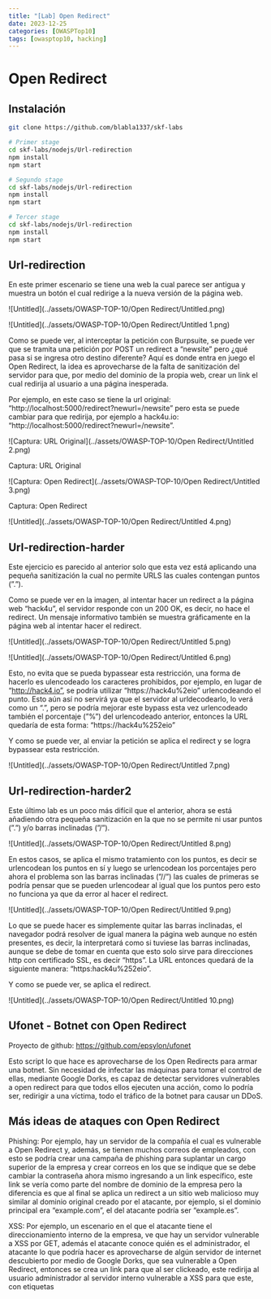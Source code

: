 ```yaml
---
title: "[Lab] Open Redirect"
date: 2023-12-25
categories: [OWASPTop10]
tags: [owasptop10, hacking]
---
```






# Open Redirect

## Instalación

```bash
git clone https://github.com/blabla1337/skf-labs

# Primer stage
cd skf-labs/nodejs/Url-redirection
npm install
npm start

# Segundo stage
cd skf-labs/nodejs/Url-redirection
npm install
npm start

# Tercer stage
cd skf-labs/nodejs/Url-redirection
npm install
npm start
```

## Url-redirection

En este primer escenario se tiene una web la cual parece ser antigua y muestra un botón el cual redirige a la nueva versión de la página web.

![Untitled](../assets/OWASP-TOP-10/Open Redirect/Untitled.png)

![Untitled](../assets/OWASP-TOP-10/Open Redirect/Untitled 1.png)

Como se puede ver, al interceptar la petición con Burpsuite, se puede ver que se tramita una petición por POST un redirect a “newsite” pero ¿qué pasa si se ingresa otro destino diferente? Aquí es donde entra en juego el Open Redirect, la idea es aprovecharse de la falta de sanitización del servidor para que, por medio del dominio de la propia web, crear un link el cual redirija al usuario a una página inesperada.

Por ejemplo, en este caso se tiene la url original: “http://localhost:5000/redirect?newurl=/newsite” pero esta se puede cambiar para que redirija, por ejemplo a hack4u.io: “http://localhost:5000/redirect?newurl=/newsite”.

![Captura: URL Original](../assets/OWASP-TOP-10/Open Redirect/Untitled 2.png)

Captura: URL Original

![Captura: Open Redirect](../assets/OWASP-TOP-10/Open Redirect/Untitled 3.png)

Captura: Open Redirect

![Untitled](../assets/OWASP-TOP-10/Open Redirect/Untitled 4.png)

## Url-redirection-harder

Este ejercicio es parecido al anterior solo que esta vez está aplicando una pequeña sanitización la cual no permite URLS las cuales contengan puntos (”.”).

Como se puede ver en la imagen, al intentar hacer un redirect a la página web “hack4u”, el servidor responde con un 200 OK, es decir, no hace el redirect. Un mensaje informativo también se muestra gráficamente en la página web al intentar hacer el redirect.

![Untitled](../assets/OWASP-TOP-10/Open Redirect/Untitled 5.png)

![Untitled](../assets/OWASP-TOP-10/Open Redirect/Untitled 6.png)

Esto, no evita que se pueda bypassear esta restricción, una forma de hacerlo es ulencodeado los caracteres prohibidos, por ejemplo, en lugar de “http://hack4.io”, se podría utilizar “https://hack4u%2eio” urlencodeando el punto. Esto aún así no servirá ya que el servidor al urldecodearlo, lo verá como un “.”, pero se podría mejorar este bypass esta vez urlencodeado también el porcentaje (”%”) del urlencodeado anterior, entonces la URL quedaría de esta forma: “https://hack4u%252eio”

Y como se puede ver, al enviar la petición se aplica el redirect y se logra bypassear esta restricción.

![Untitled](../assets/OWASP-TOP-10/Open Redirect/Untitled 7.png)

## Url-redirection-harder2

Este último lab es un poco más difícil que el anterior, ahora se está añadiendo otra pequeña sanitización en la que no se permite ni usar puntos (”.”) y/o barras inclinadas (”/”).

![Untitled](../assets/OWASP-TOP-10/Open Redirect/Untitled 8.png)

En estos casos, se aplica el mismo tratamiento con los puntos, es decir se urlencodean los puntos en sí y luego se urlencodean los porcentajes pero ahora el problema son las barras inclinadas (”//”) las cuales de primeras se podría pensar que se pueden urlencodear al igual que los puntos pero esto no funciona ya que da error al hacer el redirect.

![Untitled](../assets/OWASP-TOP-10/Open Redirect/Untitled 9.png)

Lo que se puede hacer es simplemente quitar las barras inclinadas, el navegador podrá resolver de igual manera la página web aunque no estén presentes, es decir, la interpretará como si tuviese las barras inclinadas, aunque se debe de tomar en cuenta que esto solo sirve para direcciones http con certificado SSL, es decir “https”. La URL entonces quedará de la siguiente manera: “https:hack4u%252eio”.

Y como se puede ver, se aplica el redirect.

![Untitled](../assets/OWASP-TOP-10/Open Redirect/Untitled 10.png)

## Ufonet - Botnet con Open Redirect

Proyecto de github: https://github.com/epsylon/ufonet

Esto script lo que hace es aprovecharse de los Open Redirects para armar una botnet. Sin necesidad de infectar las máquinas para tomar el control de ellas, mediante Google Dorks, es capaz de detectar servidores vulnerables a open redirect para que todos ellos ejecuten una acción, como lo podría ser, redirigir a una víctima, todo el tráfico de la botnet para causar un DDoS.

## Más ideas de ataques con Open Redirect

Phishing: Por ejemplo, hay un servidor de la compañía el cual es vulnerable a Open Redirect y, además, se tienen muchos correos de empleados, con esto se podría crear una campaña de phishing para suplantar un cargo superior de la empresa y crear correos en los que se indique que se debe cambiar la contraseña ahora mismo ingresando a un link específico, este link se vería como parte del nombre de dominio de la empresa pero la diferencia es que al final se aplica un redirect a un sitio web malicioso muy similar al dominio original creado por el atacante, por ejemplo, si el dominio principal era “example.com”, el del atacante podría ser “example.es”.

XSS: Por ejemplo, un escenario en el que el atacante tiene el direccionamiento interno de la empresa, ve que hay un servidor vulnerable a XSS por GET, además el atacante conoce quién es el administrador, el atacante lo que podría hacer es aprovecharse de algún servidor de internet descubierto por medio de Google Dorks, que sea vulnerable a Open Redirect, entonces se crea un link para que al ser clickeado, este redirija al usuario administrador al servidor interno vulnerable a XSS para que este, con etiquetas <script> apunte a un servidor externo controlado por el atacante para que cargue un script que controle el flujo de peticiones del usuario víctima.

